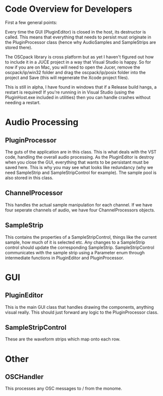 Code Overview for Developers
============================

First a few general points:

Every time the GUI (PluginEditor) is closed in the host, its destructor is called. This means that everything that needs to persist must originate in the PluginProcessor class (hence why AudioSamples and SampleStrips are stored there).

The OSCpack library is cross platform but as yet I haven't figured out how to include it in a JUCE project in a way that Visual Studio is happy. So for now if you are on Mac, you will need to open the Jucer, remove the oscpack/ip/win32 folder and drag the oscpack/ip/posix folder into the project and Save (this will regenerate the Xcode project files).

This is still in alpha, I have found in windows that if a Release build hangs, a restart is required! If you're running in in Visual Studio (using the PluginHost.exe included in utilities) then you can handle crashes without needing a restart.


Audio Processing
================

PluginProcessor
---------------
The guts of the application are in this class. This is what deals with the VST code, handling the overall audio processing. As the PluginEditor is destroy when you close the GUI, everything that wants to be persistant must be saved here. This is why you may see what looks like redundancy (why we need SampleStrip and SampleStripControl for example). The sample pool is also stored in this class.

ChannelProcessor
----------------
This handles the actual sample manipulation for each channel. If we have four seperate channels of audio, we have four ChannelProcessors objects.

SampleStrip
-----------
This contains the properties of a SampleStripControl, things like the current sample, how much of it is selected etc. Any changes to a SampleStrip control should update the corresponding SampleStrip. SampleStripControl communicates with the sample strip using a Parameter enum through intermediate functions in PluginEditor and PluginProcessor.



GUI
===

PluginEditor 
------------
This is the main GUI class that handles drawing the components, anything visual really. This should just forward any logic to the PluginProcessor class.

SampleStripControl
------------------
These are the waveform strips which map onto each row.



Other
=====

OSCHandler
----------
This processes any OSC messages to / from the monome.